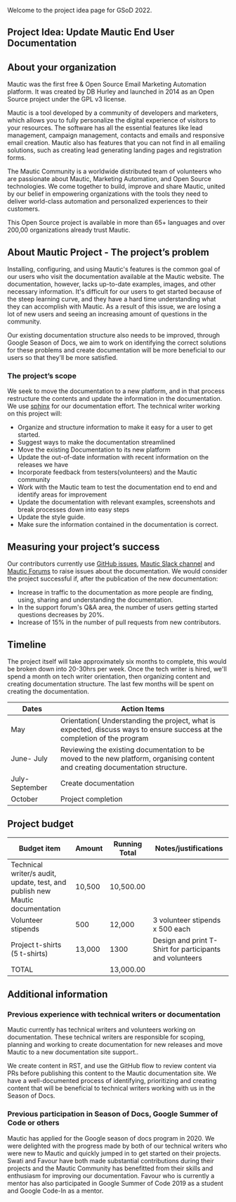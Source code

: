 Welcome to the project idea page for GSoD 2022.

## Project Idea: Update Mautic End User Documentation

## About your organization
Mautic was the first free & Open Source Email Marketing Automation platform. It was created by DB Hurley and launched in 2014 as an Open Source project under the GPL v3 license. 

Mautic is a tool developed by a community of developers and marketers, which allows you to fully personalize the digital experience of visitors to your resources. The software has all the essential features like lead management, campaign management, contacts and emails and responsive email creation. Mautic also has features that you can not find in all emailing solutions, such as creating lead generating landing pages and registration forms.

The Mautic Community is a worldwide distributed team of volunteers who are passionate about Mautic, Marketing Automation, and Open Source technologies.
We come together to build, improve and share Mautic, united by our belief in empowering organizations with the tools they need to deliver world-class automation and personalized experiences to their customers.

This Open Source project is available in more than 65+ languages and over 200,00 organizations already trust Mautic.

## About Mautic Project - The project’s problem
Installing, configuring, and using Mautic's features is the common goal of our users who visit the documentation available at the Mautic website. The documentation, however, lacks up-to-date examples, images, and other necessary information. 
It's difficult for our users to get started because of the steep learning curve, and they have a hard time understanding what they can accomplish with Mautic. 
As a result of this issue, we are losing a lot of new users and seeing an increasing amount of questions in the community.

Our existing documentation structure also needs to be improved, through Google Season of Docs, we aim to work on identifying the correct solutions for these problems and create documentation will be more beneficial to our users so that they'll be more satisfied.

### The project’s scope
We seek to move the documentation to a new platform, and in that process restructure the contents and update the information in the documentation. We use [sphinx](https://www.sphinx-doc.org/en/master/usage/restructuredtext/basics.html) for our documentation effort. The technical writer working on this project will:
- Organize and structure information to make it easy for a user to get started.
- Suggest ways to make the documentation streamlined
- Move the existing Documentation to its new platform
- Update the out-of-date information with recent information on the releases we have
- Incorporate feedback from testers(volunteers) and the Mautic  community 
- Work with the Mautic team to test the documentation end to end and identify areas for improvement
- Update the documentation with relevant examples, screenshots and break processes down into easy steps
- Update the style guide.
- Make sure the information contained in the documentation is correct.

## Measuring your project’s success
Our contributors currently use [GitHub issues](https://github.com/mautic/user-documentation/issues), [Mautic Slack channel](https://www.mautic.org/slack) and [Mautic Forums](https://forum.mautic.org/) to raise issues about the documentation. We would consider the project successful if, after the publication of the new documentation:
- Increase in traffic to the documentation as more people are finding, using, sharing and understanding the documentation.
- In the support forum's Q&A area, the number of users getting started questions decreases by 20%.
- Increase of 15% in the number of pull requests from new contributors.

## Timeline
The project itself will take approximately six months to complete, this would be broken down into 20-30hrs per week. Once the tech writer is hired, we'll spend a month on tech writer orientation, then organizing content and creating documentation structure. The last few months will be spent on creating the documentation.

| Dates   | Action Items |
| ------------------- | ------------------- |
| May    | Orientation( Understanding the project, what is expected, discuss ways to ensure success at the completion of the program       |
| June- July   |  Reviewing the existing documentation to be moved to the new platform, organising content and creating documentation structure.       |
| July- September   |   Create documentation      |
| October   |   Project completion     |


## Project budget

| Budget item   | Amount | Running Total | Notes/justifications |
| ------------------- | ------------------- | --------------| ----------- |
| Technical writer/s audit, update, test, and publish new Mautic documentation    |  10,500    | 10,500.00 | |
| Volunteer stipends  |  500      | 12,000 | 3 volunteer stipends x 500 each |
| Project t-shirts (5 t-shirts)   | 13,000    |1300 | Design and print T-Shirt for participants and volunteers|
| TOTAL   |        | 13,000.00 | |



## Additional information
### Previous experience with technical writers or documentation
Mautic currently has technical writers and volunteers working on documentation. These technical writers are responsible for scoping, planning and working to create documentation for new releases and move Mautic to a new documentation site support..

We create content in RST, and use the GitHub flow to review content via PRs before publishing this content to the Mautic documentation site. We have a well-documented process of identifying, prioritizing and creating content that will be beneficial to technical writers working with us in the Season of Docs.

### Previous participation in Season of Docs, Google Summer of Code or others 
Mautic has applied for the Google season of docs program in 2020. We were delighted with the progress made by both of our technical writers who were new to Mautic and quickly jumped in to get started on their projects. Swati and Favour have both made substantial contributions during their projects and the Mautic Community has benefitted from their skills and enthusiasm for improving our documentation.
Favour who is currently a mentor has also participated in Google Summer of Code 2019 as a student and Google Code-In as a mentor.

